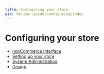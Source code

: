 ```yaml
---
title: Configuring your store
uid: fa/user-guide/configuring/index
---
```


# Configuring your store

* [nopCommerce Interface](xref:fa/user-guide/configuring/nopcommerce-interface)
* [Setting up your store](xref:fa/user-guide/configuring/setting-up/index)
* [System Administration](xref:fa/user-guide/configuring/system/index)
* [Design](xref:fa/user-guide/configuring/design/index)